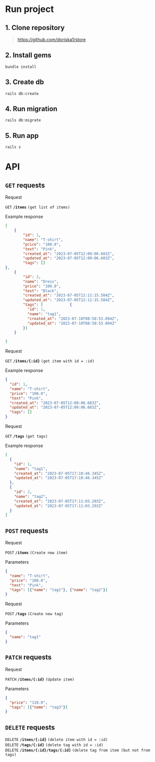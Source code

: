 # Run project

## 1. Clone repository

> https://github.com/doriska1/store

## 2. Install gems

`bundle install`

## 3. Create db

`rails db:create`

## 4. Run migration

`rails db:migrate`

## 5. Run app

`rails s`

# API

## <code>GET</code> requests

Request
 <summary><code>GET</code> <code><b>/items</b></code> <code>(get list of items)</code></summary>

 Example response

```json
[
    {
        "id": 1,
        "name": "T-shirt",
        "price": "100.0",
        "text": "Pink",
        "created_at": "2023-07-05T12:09:06.683Z",
        "updated_at": "2023-07-05T12:09:06.683Z",
        "tags": []
},
    {
        "id": 2,
        "name": "Dress",
        "price": "100.0",
        "text": "Black",
        "created_at": "2023-07-05T12:11:15.504Z",
        "updated_at": "2023-07-05T12:11:15.504Z",
        "tags": [            {
          "id": 1,
          "name": "tag1",
          "created_at": "2023-07-10T08:58:53.094Z",
          "updated_at": "2023-07-10T08:58:53.094Z"
        }]
    }

]
```

Request
 <summary><code>GET</code> <code><b>/items/{:id}</b></code> <code>(get item with id = :id)</code></summary>

Example response

```json
{
  "id": 1,
  "name": "T-shirt",
  "price": "100.0",
  "text": "Pink",
  "created_at": "2023-07-05T12:09:06.683Z",
  "updated_at": "2023-07-05T12:09:06.683Z",
  "tags": []
}
```

Request
 <summary><code>GET</code> <code><b>/tags</b></code> <code>(get tags)</code></summary>

Example response

```json
[
  {
    "id": 1,
    "name": "tag1",
    "created_at": "2023-07-05T17:10:46.345Z",
    "updated_at": "2023-07-05T17:10:46.345Z"
  },
  {
    "id": 2,
    "name": "tag2",
    "created_at": "2023-07-05T17:11:03.293Z",
    "updated_at": "2023-07-05T17:11:03.293Z"
  }
]
```

## <code>POST</code> requests

Request
 <summary><code>POST</code> <code><b>/items</b></code> <code>(Create new item)</code></summary>

Parameters 
```json
{
  "name": "T-shirt",
  "price": "100.0",
  "text": "Pink",
  "tags": [{"name": "tag1"}, {"name": "tag2"}]
}
```

Request
 <summary><code>POST</code> <code><b>/tags</b></code> <code>(Create new tag)</code></summary>

Parameters
```json
{
  "name": "tag1"
}
```
## <code>PATCH</code> requests

Request
 <summary><code>PATCH</code> <code><b>/items/{:id}</b></code> <code>(Update item)</code></summary>

Parameters
```json
{
  "price": "110.0",
  "tags": [{"name": "tag3"}]
}
```
## <code>DELETE</code> requests

 <summary><code>DELETE</code> <code><b>/items/{:id}</b></code> <code>(delete item with id = :id)</code></summary>

 <summary><code>DELETE</code> <code><b>/tags/{:id}</b></code> <code>(delete tag with id = :id)</code></summary>

 <summary><code>DELETE</code> <code><b>/items/{:id}/tags/{:id}</b></code> <code>(delete tag from item (but not from tags)</code></summary>
